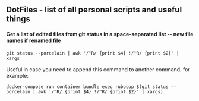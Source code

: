 ## DotFiles - list of all personal scripts and useful things

#### Get a list of edited files from git status in a space-separated list -- new file names if renamed file
```shell
git status --porcelain | awk '/^R/ {print $4} !/^R/ {print $2}' | xargs
```

Useful in case you need to append this command to another command, for example:
```shell
docker-compose run container bundle exec rubocop $(git status --porcelain | awk '/^R/ {print $4} !/^R/ {print $2}' | xargs)
```
